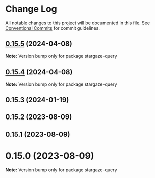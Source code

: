 # Change Log

All notable changes to this project will be documented in this file.
See [Conventional Commits](https://conventionalcommits.org) for commit guidelines.

## [0.15.5](https://github.com/cosmology-tech/stargazejs/compare/stargaze-query@0.15.4...stargaze-query@0.15.5) (2024-04-08)

**Note:** Version bump only for package stargaze-query





## [0.15.4](https://github.com/cosmology-tech/stargazejs/compare/stargaze-query@0.15.3...stargaze-query@0.15.4) (2024-04-08)

**Note:** Version bump only for package stargaze-query





## 0.15.3 (2024-01-19)



## 0.15.2 (2023-08-09)



## 0.15.1 (2023-08-09)



# 0.15.0 (2023-08-09)

**Note:** Version bump only for package stargaze-query
